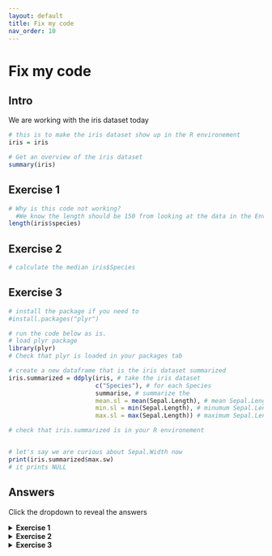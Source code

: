 ```yaml
---
layout: default
title: Fix my code
nav_order: 10
---
```


# Fix my code

## Intro

We are working with the iris dataset today

```r
# this is to make the iris dataset show up in the R environement 
iris = iris

# Get an overview of the iris dataset 
summary(iris)
```

## Exercise 1

```r
# Why is this code not working? 
  #We know the length should be 150 from looking at the data in the Environement 
length(iris$species)


```

## Exercise 2

```r
# calculate the median iris$Species

```

## Exercise 3

```r
# install the package if you need to
#install.packages("plyr")

# run the code below as is. 
# load plyr package 
library(plyr)
# Check that plyr is loaded in your packages tab  

# create a new dataframe that is the iris dataset summarized
iris.summarized = ddply(iris, # take the iris dataset
                        c("Species"), # for each Species
                        summarise, # summarize the 
                        mean.sl = mean(Sepal.Length), # mean Sepal.Length 
                        min.sl = min(Sepal.Length), # minumum Sepal.Length
                        max.sl = max(Sepal.Length)) # maximum Sepal.Length

# check that iris.summarized is in your R environement 


# let's say we are curious about Sepal.Width now
print(iris.summarized$max.sw)
# it prints NULL
```

## Answers
Click the dropdown to reveal the answers

<details><summary><strong> Exercise 1 </strong></summary>
<p>Species needs to be capitalized. </p>

<strong>length(iris$Species)</strong>
<p></p>
</details>


<details><summary><strong> Exercise 2 </strong></summary>
<p>Error in median.default(iris$Species) : need numeric data </p>

<p>Species is a character variable, not numeric </p>

<p>You can't do this because it does not make sense to calculate the median of a list of species names. The code below calculates the median for the Sepal.Length column</p>
<strong>median(iris$Sepal.Length)</strong>
<p></p>
</details>

<details><summary><strong> Exercise 3 </strong></summary>
<p>We did not include sepal width in our iris.summarized data so R does not know what you are asking it for. </p>

<p>It is saying, this does not exist. </p>

<p>This can be solved by switching our question to Sepal.Length </p>

<strong>print(iris.summarized$max.sl)</strong>
<p><i>ouput [1] 5.8 7.0 7.9</i></p>
</details>
